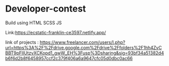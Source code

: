 # Developer-contest

Build using HTML SCSS JS

Link:https://ecstatic-franklin-ce3597.netlify.app/

link of projects : https://www.freelancer.com/users/l.php?url=https%3A%2F%2Fdrive.google.com%2Fdrive%2Ffolders%2F1hh4ZvCBBT9pFlIUtzvXCKopd1_gwW_EH%3Fusp%3Dsharing&sig=93bf34a51382d4b6f6d2b8f6458957ccf2c379f406a6a9647cfc05d0dbc0ac66
